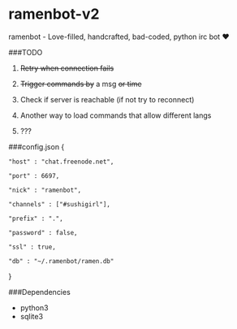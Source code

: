 # ramenbot-v2
ramenbot - Love-filled, handcrafted, bad-coded, python irc bot ❤

###TODO
1. ~~Retry when connection fails~~

2. ~~Trigger commands by~~ a msg ~~or time~~

3. Check if server is reachable (if not try to reconnect)

4. Another way to load commands that allow different langs

5. ???

###config.json
{

	"host" : "chat.freenode.net",

	"port" : 6697,

	"nick" : "ramenbot",

	"channels" : ["#sushigirl"],

	"prefix" : ".",

	"password" : false,

	"ssl" : true,

	"db" : "~/.ramenbot/ramen.db"

}

###Dependencies
* python3
* sqlite3
